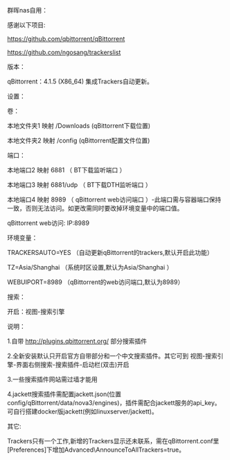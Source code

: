 群晖nas自用：

感谢以下项目:

https://github.com/qbittorrent/qBittorrent

https://github.com/ngosang/trackerslist

版本：

qBittorrent：4.1.5 (X86_64) 集成Trackers自动更新。

设置：

卷：

本地文件夹1 映射 /Downloads (qBittorrent下载位置)

本地文件夹2 映射 /config (qBittorrent配置文件位置)

端口：

本地端口2 映射 6881 （ BT下载监听端口 ）

本地端口3 映射 6881/udp （ BT下载DTH监听端口 ）

本地端口4 映射 8989 （ qBittorrent web访问端口 ）-此端口需与容器端口保持一致，否则无法访问。如更改需同时要改掉环境变量中的端口值。

qBittorrent web访问: IP:8989

环境变量：

TRACKERSAUTO=YES （自动更新qBittorrent的trackers,默认开启此功能）

TZ=Asia/Shanghai （系统时区设置,默认为Asia/Shanghai ）

WEBUIPORT=8989 （qBittorrent的web访问端口,默认为8989）

搜索：

开启：视图-搜索引擎

说明：

1.自带 http://plugins.qbittorrent.org/ 部分搜索插件

2.全新安装默认只开启官方自带部分和一个中文搜索插件。其它可到 视图-搜索引擎-界面右侧搜索-搜索插件-启动栏(双击)开启

3.一些搜索插件网站需过墙才能用

4.jackett搜索插件需配置jackett.json(位置config/qBittorrent/data/nova3/engines)，插件需配合jackett服务的api_key。可自行搭建docker版jackett(例如linuxserver/jackett)。

其它:

Trackers只有一个工作,新增的Trackers显示还未联系，需在qBittorrent.conf里[Preferences]下增加Advanced\AnnounceToAllTrackers=true。
